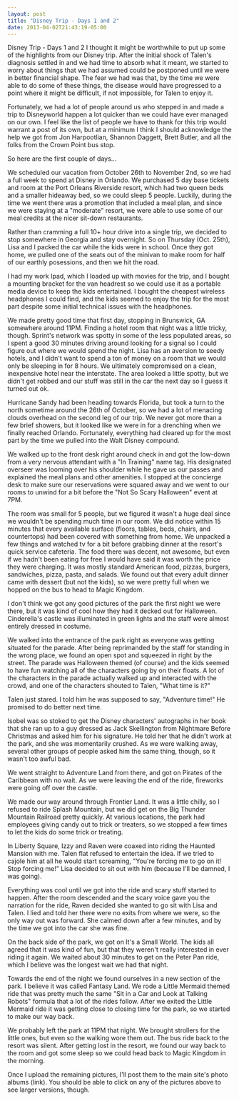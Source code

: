 ```yaml
---
layout: post
title: "Disney Trip - Days 1 and 2"
date: 2013-04-02T21:43:19-05:00
---
```


Disney Trip - Days 1 and 2
I thought it might be worthwhile to put up some of the highlights from our Disney trip. After the initial shock of Talen's diagnosis settled in and we had time to absorb what it meant, we started to worry about things that we had assumed could be postponed until we were in better financial shape. The fear we had was that, by the time we were able to do some of these things, the disease would have progressed to a point where it might be difficult, if not impossible, for Talen to enjoy it.

Fortunately, we had a lot of people around us who stepped in and made a trip to Disneyworld happen a lot quicker than we could have ever managed on our own. I feel like the list of people we have to thank for this trip would warrant a post of its own, but at a minimum I think I should acknowledge the help we got from Jon Harpootlian, Shannon Daggett, Brett Butler, and all the folks from the Crown Point bus stop.

So here are the first couple of days...

We scheduled our vacation from October 26th to November 2nd, so we had a full week to spend at Disney in Orlando. We purchased 5 day base tickets and room at the Port Orleans Riverside resort, which had two queen beds and a smaller hideaway bed, so we could sleep 5 people. Luckily, during the time we went there was a promotion that included a meal plan, and since we were staying at a "moderate" resort, we were able to use some of our meal credits at the nicer sit-down restaurants.

Rather than cramming a full 10+ hour drive into a single trip, we decided to stop somewhere in Georgia and stay overnight. So on Thursday (Oct. 25th), Lisa and I packed the car while the kids were in school. Once they got home, we pulled one of the seats out of the minivan to make room for half of our earthly posessions, and then we hit the road.

I had my work Ipad, which I loaded up with movies for the trip, and I bought a mounting bracket for the van headrest so we could use it as a portable media device to keep the kids entertained. I bought the cheapest wireless headphones I could find, and the kids seemed to enjoy the trip for the most part despite some initial technical issues with the headphones.


We made pretty good time that first day, stopping in Brunswick, GA somewhere around 11PM. Finding a hotel room that night was a little tricky, though. Sprint's network was spotty in some of the less populated areas, so I spent a good 30 minutes driving around looking for a signal so I could figure out where we would spend the night. Lisa has an aversion to seedy hotels, and I didn't want to spend a ton of money on a room that we would only be sleeping in for 8 hours. We ultimately compromised on a clean, inexpensive hotel near the interstate. The area looked a little spotty, but we didn't get robbed and our stuff was still in the car the next day so I guess it turned out ok.



Hurricane Sandy had been heading towards Florida, but took a turn to the north sometime around the 26th of October, so we had a lot of menacing clouds overhead on the second leg of our trip. We never got more than a few brief showers, but it looked like we were in for a drenching when we finally reached Orlando. Fortunately, everything had cleared up for the most part by the time we pulled into the Walt Disney compound.


We walked up to the front desk right around check in and got the low-down from a very nervous attendant with a "In Training" name tag. His designated overseer was looming over his shoulder while he gave us our passes and explained the meal plans and other amenities. I stopped at the concierge desk to make sure our reservations were squared away and we went to our rooms to unwind for a bit before the "Not So Scary Halloween" event at 7PM.

The room was small for 5 people, but we figured it wasn't a huge deal since we wouldn't be spending much time in our room. We did notice within 15 minutes that every available surface (floors, tables, beds, chairs, and countertops) had been covered with something from home. We unpacked a few things and watched tv for a bit before grabbing dinner at the resort's quick service cafeteria. The food there was decent, not awesome, but even if we hadn't been eating for free I would have said it was worth the price they were charging. It was mostly standard American food, pizzas, burgers, sandwiches, pizza, pasta, and salads. We found out that every adult dinner came with dessert (but not the kids), so we were pretty full when we hopped on the bus to head to Magic Kingdom.

I don't think we got any good pictures of the park the first night we were there, but it was kind of cool how they had it decked out for Halloween. Cinderella's castle was illuminated in green lights and the staff were almost entirely dressed in costume.

We walked into the entrance of the park right as everyone was getting situated for the parade. After being reprimanded by the staff for standing in the wrong place, we found an open spot and squeezed in right by the street. The parade was Halloween themed (of course) and the kids seemed to have fun watching all of the characters going by on their floats. A lot of the characters in the parade actually walked up and interacted with the crowd, and one of the characters shouted to Talen, "What time is it?"

Talen just stared. I told him he was supposed to say, "Adventure time!" He promised to do better next time.

Isobel was so stoked to get the Disney characters' autographs in her book that she ran up to a guy dressed as Jack Skellington from Nightmare Before Christmas and asked him for his signature. He told her that he didn't work at the park, and she was momentarily crushed. As we were walking away, several other groups of people asked him the same thing, though, so it wasn't too awful bad.

We went straight to Adventure Land from there, and got on Pirates of the Caribbean with no wait. As we were leaving the end of the ride, fireworks were going off over the castle.

We made our way around through Frontier Land. It was a little chilly, so I refused to ride Splash Mountain, but we did get on the Big Thunder Mountain Railroad pretty quickly. At various locations, the park had employees giving candy out to trick or treaters, so we stopped a few times to let the kids do some trick or treating.

In Liberty Square, Izzy and Raven were coaxed into riding the Haunted Mansion with me. Talen flat refused to entertain the idea. If we tried to cajole him at all he would start screaming, "You're forcing me to go on it! Stop forcing me!" Lisa decided to sit out with him (because I'll be damned, I was going).

Everything was cool until we got into the ride and scary stuff started to happen. After the room descended and the scary voice gave you the narration for the ride, Raven decided she wanted to go sit with Lisa and Talen. I lied and told her there were no exits from where we were, so the only way out was forward. She calmed down after a few minutes, and by the time we got into the car she was fine.

On the back side of the park, we got on It's a Small World. The kids all agreed that it was kind of fun, but that they weren't really interested in ever riding it again. We waited about 30 minutes to get on the Peter Pan ride, which I believe was the longest wait we had that night.

Towards the end of the night we found ourselves in a new section of the park. I believe it was called Fantasy Land. We rode a Little Mermaid themed ride that was pretty much the same "Sit in a Car and Look at Talking Robots" formula that a lot of the rides follow. After we exited the Little Mermaid ride it was getting close to closing time for the park, so we started to make our way back.

We probably left the park at 11PM that night. We brought strollers for the little ones, but even so the walking wore them out. The bus ride back to the resort was silent. After getting lost in the resort, we found our way back to the room and got some sleep so we could head back to Magic Kingdom in the morning.

Once I upload the remaining pictures, I'll post them to the main site's photo albums (link). You should be able to click on any of the pictures above to see larger versions, though.
